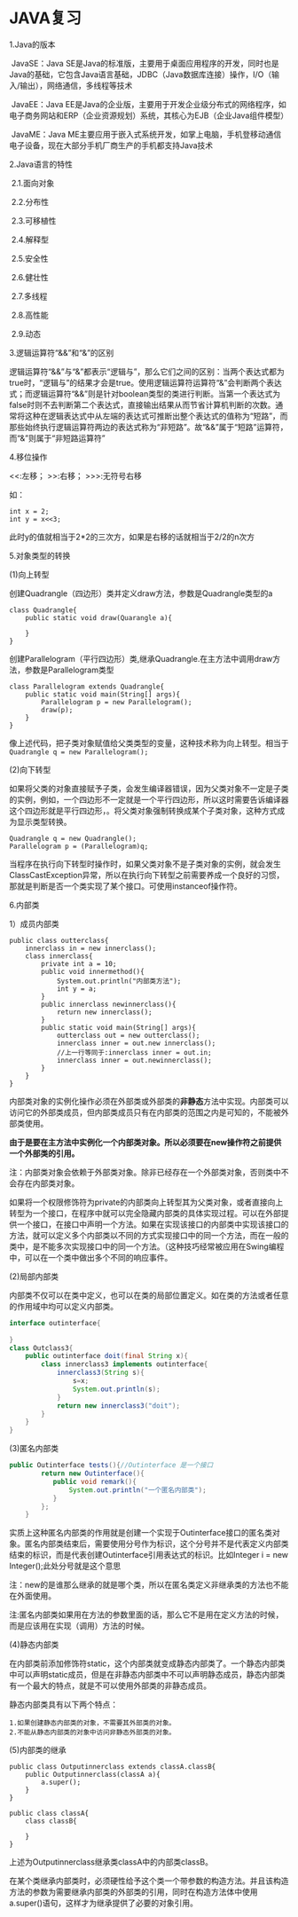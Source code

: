# JAVA复习

1.Java的版本

​	JavaSE：Java SE是Java的标准版，主要用于桌面应用程序的开发，同时也是Java的基础，它包含Java语言基础，JDBC（Java数据库连接）操作，I/O（输入/输出），网络通信，多线程等技术

​	JavaEE：Java EE是Java的企业版，主要用于开发企业级分布式的网络程序，如电子商务网站和ERP（企业资源规划）系统，其核心为EJB（企业Java组件模型）

​	JavaME：Java ME主要应用于嵌入式系统开发，如掌上电脑，手机登移动通信电子设备，现在大部分手机厂商生产的手机都支持Java技术

2.Java语言的特性

​	2.1.面向对象

​	2.2.分布性

​	2.3.可移植性

​	2.4.解释型

​	2.5.安全性

​	2.6.健壮性

​	2.7.多线程

​	2.8.高性能

​	2.9.动态

3.逻辑运算符“&&”和“&”的区别

​	逻辑运算符“&&”与“&”都表示“逻辑与”，那么它们之间的区别：当两个表达式都为true时，“逻辑与”的结果才会是true。使用逻辑运算符运算符“&”会判断两个表达式；而逻辑运算符“&&”则是针对boolean类型的类进行判断。当第一个表达式为false时则不去判断第二个表达式，直接输出结果从而节省计算机判断的次数。通常将这种在逻辑表达式中从左端的表达式可推断出整个表达式的值称为“短路”，而那些始终执行逻辑运算符两边的表达式称为“非短路”。故“&&”属于“短路”运算符，而“&”则属于“非短路运算符”

4.移位操作

<<:左移； >>:右移； >>>:无符号右移

如：

```
int x = 2;
int y = x<<3;
```

此时y的值就相当于2*2的三次方，如果是右移的话就相当于2/2的n次方

5.对象类型的转换

(1)向上转型

创建Quadrangle（四边形）类并定义draw方法，参数是Quadrangle类型的a

```
class Quadrangle{
    public static void draw(Quarangle a){
        
    }
}
```

创建Parallelogram（平行四边形）类,继承Quadrangle.在主方法中调用draw方法，参数是Parallelogram类型

```
class Parallelogram extends Quadrangle{
    public static void main(String[] args){
        Parallelogram p = new Parallelogram();
        draw(p);
    }
}
```

像上述代码，把子类对象赋值给父类类型的变量，这种技术称为向上转型。相当于`Quadrangle q = new Parallelogram();`

(2)向下转型

如果将父类的对象直接赋予子类，会发生编译器错误，因为父类对象不一定是子类的实例，例如，一个四边形不一定就是一个平行四边形，所以这时需要告诉编译器这个四边形就是平行四边形，。将父类对象强制转换成某个子类对象，这种方式成为显示类型转换。

```
Quadrangle q = new Quadrangle();
Parallelogram p = (Parallelogram)q;
```

当程序在执行向下转型时操作时，如果父类对象不是子类对象的实例，就会发生ClassCastException异常，所以在执行向下转型之前需要养成一个良好的习惯，那就是判断是否一个类实现了某个接口。可使用instanceof操作符。

<!--向下转型需要考虑安全性，如果父类引用的对象是父类本身，那么在向下转型的过程中是不安全的，编译不会出错，但是运行时会出现java.lang.ClassCastException错误。它可以使用instanceof来避免出错此类错误即能否向下转型，只有先经过向上转型的对象才能继续向下转型。 -->

6.内部类

1）成员内部类

```
public class outterclass{
	innerclass in = new innerclass();
    class innerclass{
    	private int a = 10;
        public void innermethod(){
            System.out.println("内部类方法");
            int y = a;
        }
        public innerclass newinnerclass(){
            return new innerclass();
        }
        public static void main(String[] args){
            outterclass out = new outterclass();
            innerclass inner = out.new innerclass();
            //上一行等同于:innerclass inner = out.in;
            innerclass inner = out.newinnerclass();
        }
    }
}
```

内部类对象的实例化操作必须在外部类或外部类的**非静态**方法中实现。内部类可以访问它的外部类成员，但内部类成员只有在内部类的范围之内是可知的，不能被外部类使用。

**由于是要在主方法中实例化一个内部类对象。所以必须要在new操作符之前提供一个外部类的引用。**

注：内部类对象会依赖于外部类对象。除非已经存在一个外部类对象，否则类中不会存在内部类对象。

如果将一个权限修饰符为private的内部类向上转型其为父类对象，或者直接向上转型为一个接口，在程序中就可以完全隐藏内部类的具体实现过程。可以在外部提供一个接口，在接口中声明一个方法。如果在实现该接口的内部类中实现该接口的方法，就可以定义多个内部类以不同的方式实现接口中的同一个方法，而在一般的类中，是不能多次实现接口中的同一个方法。（这种技巧经常被应用在Swing编程中，可以在一个类中做出多个不同的响应事件。

<!--当外部类的成员变量和内部类的成员变量名称相同时，可以使用this关键字进行区分。比如：外部类outclass和内部类innerclass中都有相同的变量名称x，那么在内部类中使用内部类的x成员变量时就可以使用this.x，当要使用外部的成员变量x时，就可以使用outclass.this.x调用-->

(2)局部内部类

内部类不仅可以在类中定义，也可以在类的局部位置定义。如在类的方法或者任意的作用域中均可以定义内部类。

```java
interface outinterface{
    
}
class Outclass3{
    public outinterface doit(final String x){
        class innerclass3 implements outinterface{
            innerclass3(String s){
                s=x;
                System.out.println(s);
            }
            return new innerclass3("doit");
        }
    }
}
```

(3)匿名内部类

```java
public Outinterface tests(){//Outinterface 是一个接口
        return new Outinterface(){
           public void remark(){
               System.out.println("一个匿名内部类");
           }
        };
    }
```

实质上这种匿名内部类的作用就是创建一个实现于Outinterface接口的匿名类对象。匿名内部类结束后，需要使用分号作为标识，这个分号并不是代表定义内部类结束的标识，而是代表创建Outinterface引用表达式的标识。比如Integer i = new Integer();此处分号就是这个意思

注：new的是谁那么继承的就是哪个类，所以在匿名类定义非继承类的方法也不能在外面使用。

注:匿名内部类如果用在方法的参数里面的话，那么它不是用在定义方法的时候，而是应该用在实现（调用）方法的时候。

(4)静态内部类

在内部类前添加修饰符static，这个内部类就变成静态内部类了。一个静态内部类中可以声明static成员，但是在非静态内部类中不可以声明静态成员，静态内部类有一个最大的特点，就是不可以使用外部类的非静态成员。

静态内部类具有以下两个特点：

```
1.如果创建静态内部类的对象，不需要其外部类的对象。
2.不能从静态内部类的对象中访问非静态外部类的对象。
```

(5)内部类的继承

```
public class Outputinnerclass extends classA.classB{
    public Outputinnerclass(classA a){
        a.super();
    }
}

public class classA{
    class classB{
        
    }
}
```

上述为Outputinnerclass继承类classA中的内部类classB。

在某个类继承内部类时，必须硬性给予这个类一个带参数的构造方法。并且该构造方法的参数为需要继承内部类的外部类的引用，同时在构造方法体中使用a.super()语句，这样才为继承提供了必要的对象引用。

